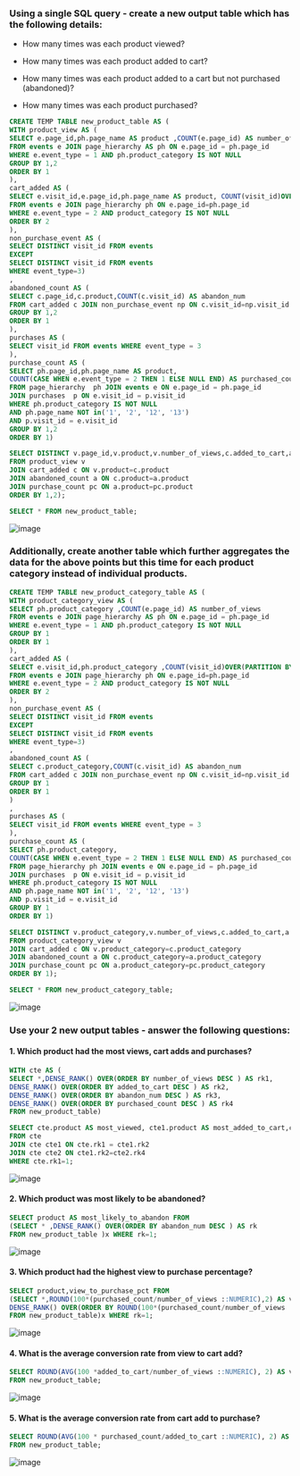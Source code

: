 
### Using a single SQL query - create a new output table which has the following details:

- How many times was each product viewed?
  
- How many times was each product added to cart?

- How many times was each product added to a cart but not purchased (abandoned)?

- How many times was each product purchased?

```sql
CREATE TEMP TABLE new_product_table AS (
WITH product_view AS (
SELECT e.page_id,ph.page_name AS product ,COUNT(e.page_id) AS number_of_views
FROM events e JOIN page_hierarchy AS ph ON e.page_id = ph.page_id
WHERE e.event_type = 1 AND ph.product_category IS NOT NULL
GROUP BY 1,2
ORDER BY 1
),
cart_added AS (
SELECT e.visit_id,e.page_id,ph.page_name AS product, COUNT(visit_id)OVER(PARTITION BY e.page_id,ph.page_name) AS added_to_cart
FROM events e JOIN page_hierarchy ph ON e.page_id=ph.page_id 
WHERE e.event_type = 2 AND product_category IS NOT NULL
ORDER BY 2
),
non_purchase_event AS (
SELECT DISTINCT visit_id FROM events
EXCEPT 
SELECT DISTINCT visit_id FROM events
WHERE event_type=3)
,
abandoned_count AS (
SELECT c.page_id,c.product,COUNT(c.visit_id) AS abandon_num
FROM cart_added c JOIN non_purchase_event np ON c.visit_id=np.visit_id
GROUP BY 1,2
ORDER BY 1
),
purchases AS (
SELECT visit_id FROM events WHERE event_type = 3
),
purchase_count AS (
SELECT ph.page_id,ph.page_name AS product,
COUNT(CASE WHEN e.event_type = 2 THEN 1 ELSE NULL END) AS purchased_count
FROM page_hierarchy  ph JOIN events e ON e.page_id = ph.page_id
JOIN purchases  p ON e.visit_id = p.visit_id
WHERE ph.product_category IS NOT NULL
AND ph.page_name NOT in('1', '2', '12', '13')
AND p.visit_id = e.visit_id
GROUP BY 1,2
ORDER BY 1)

SELECT DISTINCT v.page_id,v.product,v.number_of_views,c.added_to_cart,a.abandon_num,pc.purchased_count
FROM product_view v
JOIN cart_added c ON v.product=c.product
JOIN abandoned_count a ON c.product=a.product
JOIN purchase_count pc ON a.product=pc.product
ORDER BY 1,2);

SELECT * FROM new_product_table;
```
![image](https://github.com/shivin316/8__Week_SQL_Challenge/assets/122541994/3aaa4a6a-71e4-442c-919b-41b01b2facdc)



### Additionally, create another table which further aggregates the data for the above points but this time for each product category instead of individual products.
```sql
CREATE TEMP TABLE new_product_category_table AS (
WITH product_category_view AS (
SELECT ph.product_category ,COUNT(e.page_id) AS number_of_views
FROM events e JOIN page_hierarchy AS ph ON e.page_id = ph.page_id
WHERE e.event_type = 1 AND ph.product_category IS NOT NULL
GROUP BY 1
ORDER BY 1
),
cart_added AS (
SELECT e.visit_id,ph.product_category ,COUNT(visit_id)OVER(PARTITION BY ph.product_category) AS added_to_cart
FROM events e JOIN page_hierarchy ph ON e.page_id=ph.page_id 
WHERE e.event_type = 2 AND product_category IS NOT NULL
ORDER BY 2
),
non_purchase_event AS (
SELECT DISTINCT visit_id FROM events
EXCEPT 
SELECT DISTINCT visit_id FROM events
WHERE event_type=3)
,
abandoned_count AS (
SELECT c.product_category,COUNT(c.visit_id) AS abandon_num
FROM cart_added c JOIN non_purchase_event np ON c.visit_id=np.visit_id
GROUP BY 1
ORDER BY 1
)	
,
purchases AS (
SELECT visit_id FROM events WHERE event_type = 3
),
purchase_count AS (
SELECT ph.product_category,
COUNT(CASE WHEN e.event_type = 2 THEN 1 ELSE NULL END) AS purchased_count
FROM page_hierarchy ph JOIN events e ON e.page_id = ph.page_id
JOIN purchases  p ON e.visit_id = p.visit_id
WHERE ph.product_category IS NOT NULL
AND ph.page_name NOT in('1', '2', '12', '13')
AND p.visit_id = e.visit_id
GROUP BY 1
ORDER BY 1)

SELECT DISTINCT v.product_category,v.number_of_views,c.added_to_cart,a.abandon_num,pc.purchased_count
FROM product_category_view v
JOIN cart_added c ON v.product_category=c.product_category
JOIN abandoned_count a ON c.product_category=a.product_category
JOIN purchase_count pc ON a.product_category=pc.product_category
ORDER BY 1);

SELECT * FROM new_product_category_table;
```
![image](https://github.com/shivin316/8__Week_SQL_Challenge/assets/122541994/49591470-03f5-4212-a6ea-c026f9b19bc3)


### Use your 2 new output tables - answer the following questions:

#### 1. Which product had the most views, cart adds and purchases?
```sql
WITH cte AS (
SELECT *,DENSE_RANK() OVER(ORDER BY number_of_views DESC ) AS rk1,
DENSE_RANK() OVER(ORDER BY added_to_cart DESC ) AS rk2,
DENSE_RANK() OVER(ORDER BY abandon_num DESC ) AS rk3,
DENSE_RANK() OVER(ORDER BY purchased_count DESC ) AS rk4
FROM new_product_table)

SELECT cte.product AS most_viewed, cte1.product AS most_added_to_cart,cte2.product AS most_purchased
FROM cte 
JOIN cte cte1 ON cte.rk1 = cte1.rk2
JOIN cte cte2 ON cte1.rk2=cte2.rk4
WHERE cte.rk1=1;
```
![image](https://github.com/shivin316/8__Week_SQL_Challenge/assets/122541994/35a69331-e091-44da-9392-52515adfe845)


#### 2. Which product was most likely to be abandoned?
```sql
SELECT product AS most_likely_to_abandon FROM
(SELECT * ,DENSE_RANK() OVER(ORDER BY abandon_num DESC ) AS rk 
FROM new_product_table )x WHERE rk=1;
```
![image](https://github.com/shivin316/8__Week_SQL_Challenge/assets/122541994/8e9fb069-81e7-4508-a7dc-d3d99aff35af)


#### 3. Which product had the highest view to purchase percentage?
```sql
SELECT product,view_to_purchase_pct FROM
(SELECT *,ROUND(100*(purchased_count/number_of_views ::NUMERIC),2) AS view_to_purchase_pct,
DENSE_RANK() OVER(ORDER BY ROUND(100*(purchased_count/number_of_views ::NUMERIC),2) DESC ) AS rk 
FROM new_product_table)x WHERE rk=1;
```
![image](https://github.com/shivin316/8__Week_SQL_Challenge/assets/122541994/dd9fb1f9-4847-4fce-9a3a-35f6d9bac3a5)


#### 4. What is the average conversion rate from view to cart add?
```sql 
SELECT ROUND(AVG(100 *added_to_cart/number_of_views ::NUMERIC), 2) AS view_to_cart_add_percentage
FROM new_product_table;
```
![image](https://github.com/shivin316/8__Week_SQL_Challenge/assets/122541994/6f88cbdf-799b-491f-b1bd-c4210d896166)


#### 5. What is the average conversion rate from cart add to purchase?
```sql
SELECT ROUND(AVG(100 * purchased_count/added_to_cart ::NUMERIC), 2) AS cart_to_purchase_percentage
FROM new_product_table;
```
![image](https://github.com/shivin316/8__Week_SQL_Challenge/assets/122541994/b84ed3bc-b9ab-4990-b92b-663aeec981da)
